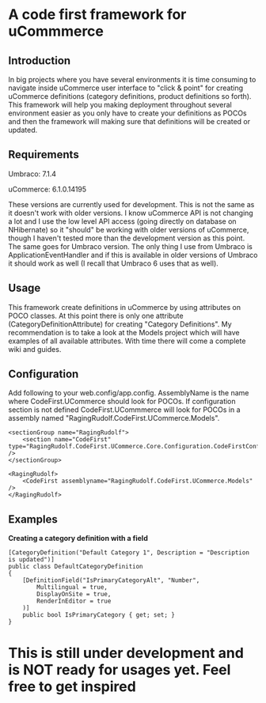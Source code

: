A code first framework for uCommmerce
=====================================

Introduction
------------

In big projects where you have several environments it is time consuming to navigate inside uCommerce user interface to "click & point" for creating uCommerce definitions (category definitions, product definitions so forth).
This framework will help you making deployment throughout several environment easier as you only have to create your definitions as POCOs and then the framework will making sure that definitions will be created or updated.

Requirements
------------

Umbraco: 7.1.4

uCommerce: 6.1.0.14195

These versions are currently used for development. This is not the same as it doesn't work with older versions. I know  uCommerce API is not changing a lot and I use the low level API access (going directly on database on NHibernate) so it "should" be working with older versions of uCommerce, though I haven't tested more than the development version as this point. 
The same goes for Umbraco version. The only thing I use from Umbraco is ApplicationEventHandler and if this is available in older versions of Umbraco it should work as well (I recall that Umbraco 6 uses that as well).


Usage
-----

This framework create definitions in uCommerce by using attributes on POCO classes.
At this point there is only one attribute (CategoryDefinitionAttribute) for creating "Category Definitions". My recommendation is to take a look at the Models project which will have examples of all available attributes. 
With time there will come a complete wiki and guides.

Configuration
-------------

Add following to your web.config/app.config. AssemblyName is the name where CodeFirst.UCommerce should look for POCOs. If configuration section is not defined CodeFirst.UCommmerce will look for POCOs in a assembly named "RagingRudolf.CodeFirst.UCommerce.Models".

	<sectionGroup name="RagingRudolf">
		<section name="CodeFirst" type="RagingRudolf.CodeFirst.UCommerce.Core.Configuration.CodeFirstConfiguration" />
	</sectionGroup>

	<RagingRudolf>
		<CodeFirst assemblyname="RagingRudolf.CodeFirst.UCommerce.Models" />
	</RagingRudolf>


Examples
--------

**Creating a category definition with a field**

	[CategoryDefinition("Default Category 1", Description = "Description is updated")]
	public class DefaultCategoryDefinition
	{
		[DefinitionField("IsPrimaryCategoryAlt", "Number",
			Multilingual = true,
			DisplayOnSite = true,
			RenderInEditor = true
		)]
		public bool IsPrimaryCategory { get; set; }
	}

This is still under development and is NOT ready for usages yet. Feel free to get inspired
==========================================================================================